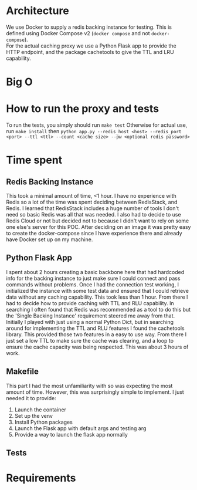 # Architecture
We use Docker to supply a redis backing instance for testing. This is defined using Docker Compose v2 (`docker compose` and not `docker-compose`).  
For the actual caching proxy we use a Python Flask app to provide the HTTP endpoint, and the package cachetools to give the TTL and LRU capability.  


# Big O

# How to run the proxy and tests
To run the tests, you simply should run `make test`
Otherwise for actual use, run `make install` then `python app.py --redis_host <host> --redis_port <port> --ttl <ttl> --count <cache size> --pw <optional redis password>`
# Time spent
## Redis Backing Instance
This took a minimal amount of time, <1 hour. I have no experience with Redis so a lot of the time was spent deciding between RedisStack, and Redis.
I learned that RedisStack includes a huge number of tools I don't need so basic Redis was all that was needed.
I also had to decide to use Redis Cloud or not but decided not to because I didn't want to rely on some one else's server for this POC.
After deciding on an image it was pretty easy to create the docker-compose since I have experience there and already have Docker set up on my machine.
## Python Flask App
I spent about 2 hours creating a basic backbone here that had hardcoded info for the backing instance to just make sure I could connect and pass commands
without problems. Once I had the connection test working, I initialized the instance with some test data and ensured that I could retrieve data without any
caching capability. This took less than 1 hour. From there I had to decide how to provide caching with TTL and RLU capability. In searching I often found that
Redis was recommended as a tool to do this but the 'Single Backing Instance' requirement steered me away from that. Initially I played with just using a
normal Python Dict, but in searching around for implementing the TTL and RLU features I found the cachetools library. This provided those two features in
a easy to use way. From there I just set a low TTL to make sure the cache was clearing, and a loop to ensure the cache capacity was being respected. This was
about 3 hours of work.
## Makefile
This part I had the most unfamiliarity with so was expecting the most amount of time. However, this was surprisingly simple to implement. I just needed it to
provide:
1. Launch the container
2. Set up the venv
3. Install Python packages
4. Launch the Flask app with default args and testing arg
5. Provide a way to launch the flask app normally

## Tests

# Requirements